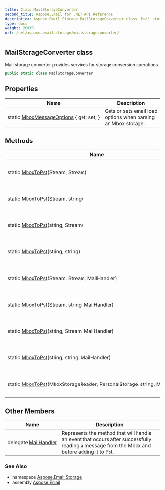```yaml
---
title: Class MailStorageConverter
second_title: Aspose.Email for .NET API Reference
description: Aspose.Email.Storage.MailStorageConverter class. Mail storage converter provides services for storage conversion operations
type: docs
weight: 20030
url: /net/aspose.email.storage/mailstorageconverter/
---
```

## MailStorageConverter class

Mail storage converter provides services for storage conversion operations.

```csharp
public static class MailStorageConverter
```

## Properties

| Name | Description |
| --- | --- |
| static [MboxMessageOptions](../../aspose.email.storage/mailstorageconverter/mboxmessageoptions/) { get; set; } | Gets or sets email load options when parsing an Mbox storage. |

## Methods

| Name | Description |
| --- | --- |
| static [MboxToPst](../../aspose.email.storage/mailstorageconverter/mboxtopst/#mboxtopst)(Stream, Stream) | Converts an Mbox storage to PST. |
| static [MboxToPst](../../aspose.email.storage/mailstorageconverter/mboxtopst/#mboxtopst_2)(Stream, string) | Converts an Mbox storage to PST. |
| static [MboxToPst](../../aspose.email.storage/mailstorageconverter/mboxtopst/#mboxtopst_4)(string, Stream) | Converts an Mbox storage to PST. |
| static [MboxToPst](../../aspose.email.storage/mailstorageconverter/mboxtopst/#mboxtopst_6)(string, string) | Converts an Mbox storage to PST. |
| static [MboxToPst](../../aspose.email.storage/mailstorageconverter/mboxtopst/#mboxtopst_1)(Stream, Stream, MailHandler) | Converts an Mbox storage to PST. |
| static [MboxToPst](../../aspose.email.storage/mailstorageconverter/mboxtopst/#mboxtopst_3)(Stream, string, MailHandler) | Converts an Mbox storage to PST. |
| static [MboxToPst](../../aspose.email.storage/mailstorageconverter/mboxtopst/#mboxtopst_5)(string, Stream, MailHandler) | Converts an Mbox storage to PST. |
| static [MboxToPst](../../aspose.email.storage/mailstorageconverter/mboxtopst/#mboxtopst_7)(string, string, MailHandler) | Converts an Mbox storage to PST. |
| static [MboxToPst](../../aspose.email.storage/mailstorageconverter/mboxtopst/#mboxtopst_8)(MboxStorageReader, PersonalStorage, string, MailHandler) | Converts an Mbox storage to PST. |

## Other Members

| Name | Description |
| --- | --- |
| delegate [MailHandler](../../aspose.email.storage/mailstorageconverter.mailhandler) | Represents the method that will handle an event that occurs after successfully reading a message from the Mbox and before adding it to Pst. |

### See Also

* namespace [Aspose.Email.Storage](../../aspose.email.storage/)
* assembly [Aspose.Email](../../)



